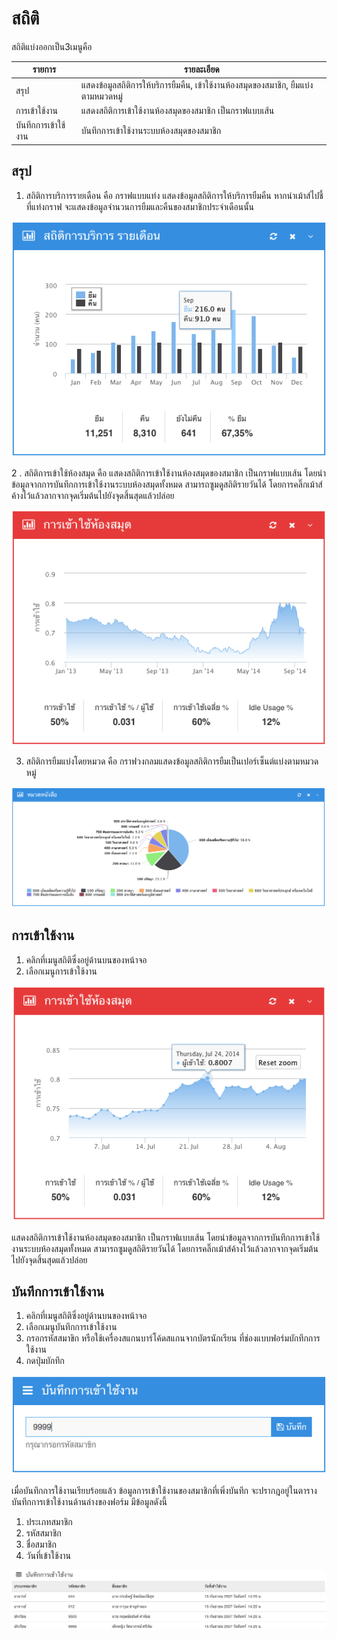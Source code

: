 # สถิติ

สถิติแบ่งออกเป็น3เมนูคือ

|รายการ    | รายละเอียด|
|--------- | ------------|
|สรุป | แสดงข้อมูลสถิติการให้บริการยืมคืน, เข้าใช้งานห้องสมุดของสมาชิก, ยืมแบ่งตามหมวดหมู่ |
|การเข้าใช้งาน | แสดงสถิติการเข้าใช้งานห้องสมุดของสมาชิก เป็นกราฟแบบเส้น|
|บันทึกการเข้าใช้งาน | บันทึกการเข้าใช้งานระบบห้องสมุดของสมาชิก|


## สรุป



1. สถิติการบริการรายเดือน คือ กราฟแบบแท่ง แสดงข้อมูลสถิติการให้บริการยืมคืน หากนำเม้าส์ไปชี้ที่แท่งกราฟ จะแสดงข้อมูลจำนวนการยืมและคืนของสมาชิกประจำเดือนนั้น

![หน้าจอสถิติการบริการรายเดือน](images/screen/stats/StatsRentAction.png)

2
. สถิติการเข้าใช้ห้องสมุด คือ แสดงสถิติการเข้าใช้งานห้องสมุดของสมาชิก เป็นกราฟแบบเส้น  โดยนำข้อมูลจากการบันทึกการเข้าใช้งานระบบห้องสมุดทั้งหมด สามารถซูมดูสถิติรายวันได้ โดยการคลิ๊กเม้าส์ค้างไว้แล้วลากจากจุดเริ่มต้นไปยังจุดสิ้นสุดแล้วปล่อย

![หน้าจอสถิติการเข้าใช้ห้องสมุด](images/screen/stats/StatsVisitor.png)



3. สถิติการยืมแบ่งโดยหมวด คือ กราฟวงกลมแสดงข้อมูลสถิติการยืมเป็นเปอร์เซ็นต์แบ่งตามหมวดหมู่ 

![หน้าจอสถิติการยืมแบ่งโดยหมวด](images/screen/stats/StatsBookGroup.png)


## การเข้าใช้งาน

1. คลิกที่เมนูสถิติซึ่งอยู่ด้านบนของหน้าจอ
2. เลือกเมนูการเข้าใช้งาน

![หน้าจอการเข้าใช้งาน](images/screen/stats/StatsVisitorAction.png)


แสดงสถิติการเข้าใช้งานห้องสมุดของสมาชิก เป็นกราฟแบบเส้น  โดยนำข้อมูลจากการบันทึกการเข้าใช้งานระบบห้องสมุดทั้งหมด
สามารถซูมดูสถิติรายวันได้ โดยการคลิ๊กเม้าส์ค้างไว้แล้วลากจากจุดเริ่มต้นไปยังจุดสิ้นสุดแล้วปล่อย

## บันทึกการเข้าใช้งาน

1. คลิกที่เมนูสถิติซึ่งอยู่ด้านบนของหน้าจอ
2. เลือกเมนูบันทึกการเข้าใช้งาน
3. กรอกรหัสสมาขิก หรือใช้เครื่องสแกนบาร์โค้ดสแกนจากบัตรนักเรียน ที่ช่องแบบฟอร์มบักทึกการใช้งาน
4. กดปุ่มบักทึก

![หน้าจอบันทึกการเข้าใช้งาน](images/screen/stats/StatsVisitorInput.png)

เมื่อบันทึกการใช้งานเรียบร้อยแล้ว ข้อมูลการเข้าใช้งานของสมาชิกที่เพิ่งบันทึก จะปรากฎอยู่ในตารางบันทึกการเข้าใช้งานด้านล่างของฟอร์ม มีข้อมูลดังนี้

1. ประเภทสมาชิก
2. รหัสสมาชิก
3. ชื่อสมาชิก
4. วันที่เข้าใช้งาน

![หน้าจอตารางบันทึกการเข้าใช้งาน](images/screen/stats/StatsVisitorList.png)
